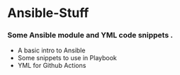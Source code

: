 # Ansible-Stuff
### Some Ansible module and YML code snippets .

<ul>
  <li>A basic intro to Ansible</li>
  <li>Some snippets to use in Playbook</li>
  <li>YML for Github Actions</li>
</ul>
